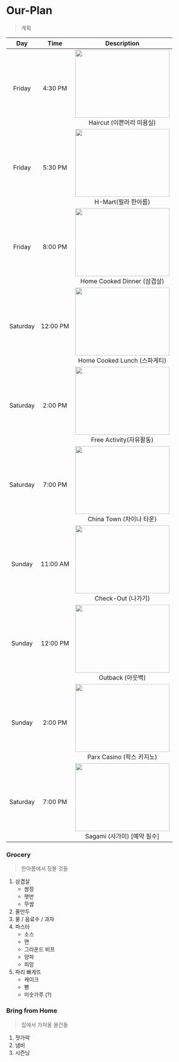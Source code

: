 # Our-Plan

>계획

|Day|Time|Description|
|:--:|:--:|:--:|
|Friday|4:30 PM|<img src="https://user-images.githubusercontent.com/84765246/173471748-b6544bf0-2fc9-4148-a2f1-843d5e8cf81f.png" width="250" height="180"><br>Haircut (이쁜머리 미용실)|
|Friday|5:30 PM|<img src="https://user-images.githubusercontent.com/84765246/173471016-093f17ab-e52f-4575-99a6-21c4bd299f1b.jpg" width="250" height="180"><br>H-Mart(필라 한아름)|
|Friday|8:00 PM|<img src="https://user-images.githubusercontent.com/84765246/173469376-d130276f-b57f-40c7-82ae-33cbfd18b36d.jpg" width="250" height="180"><br>Home Cooked Dinner (삼겹살)|
|Saturday|12:00 PM|<img src="https://user-images.githubusercontent.com/84765246/173469665-c76cd572-c117-4748-8520-ffbe22b2e282.jpg" width="250" height="180"><br>Home Cooked Lunch (스파게티)|
|Saturday|2:00 PM|<img src="https://user-images.githubusercontent.com/84765246/173472421-a7f45c98-d935-48f8-82d2-4e993cb83d1e.png" width="250" height="180"><br>Free Activity(자유활동)|
|Saturday|7:00 PM|<img src="https://user-images.githubusercontent.com/84765246/173474407-1a1c029e-3089-4c5b-b6f3-00c3aa454b62.png" width="250" height="180"><br>China Town (차이나 타운)|
|Sunday|11:00 AM|<img src="https://user-images.githubusercontent.com/84765246/173473668-d61f9acd-3600-4b91-b6a4-a8b02dad6fba.png" width="250" height="180"><br>Check-Out (나가기)|
|Sunday|12:00 PM|<img src="https://user-images.githubusercontent.com/84765246/173473775-d1c73ef9-53e9-44fd-a592-a9eededc8eee.png" width="250" height="180"><br>Outback (아웃백)|
|Sunday|2:00 PM|<img src="https://user-images.githubusercontent.com/84765246/173473884-f1a9aeff-677f-456d-95ab-6ce63bb3ca7d.png" width="250" height="180"><br>Parx Casino (팍스 카지노)|
|Saturday|7:00 PM|<img src="https://user-images.githubusercontent.com/84765246/173470307-aa33ba93-a824-4afc-937d-49f890a6b9ea.png" width="250" height="180"><br>Sagami (사가미) [예약 필수]|
### Grocery

>한아름에서 장볼 것들 

1. 삼겹살
    - 쌈장
    - 햇반
    - 무쌈
2. 물만두
3. 물 / 음료수 / 과자
4. 파스타
    - 소스
    - 면
    - 그라운드 비프
    - 양파
    - 피망
5. 파리 빠게뜨
    - 케이크
    - 빵
    - 미숫가루 (?)
### Bring from Home

>집에서 가져올 물건들

1. 젓가락
2. 냄비
3. 시즌닝
